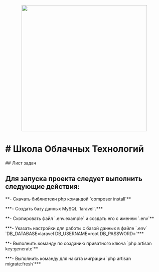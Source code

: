 <p align="center"><img src="https://res.cloudinary.com/dtfbvvkyp/image/upload/v1566331377/laravel-logolockup-cmyk-red.svg" width="400"></p>
<h1> # Школа Облачных Технологий </h1>
## Лист задач

<h2>Для запуска проекта следует выполнить следующие действия:</h2>

<p>**- Скачать библиотеки php командой `composer install`**</p>
<p>***- Создать базу данных MySQL `laravel`.***</p>
<p>**- Скопировать файл `.env.example` и создать его с именем `.env`**</p>
<p>***- Указать настройки для работы с базой данных в файле `.env` `DB_DATABASE=laravel DB_USERNAME=root DB_PASSWORD=`***</p>
<p>**- Выполнить команду по созданию приватного ключа `php artisan  key:generate`**</p>
<p>***- Выполнить команду для наката миграции `php artisan migrate:fresh`***</p>
